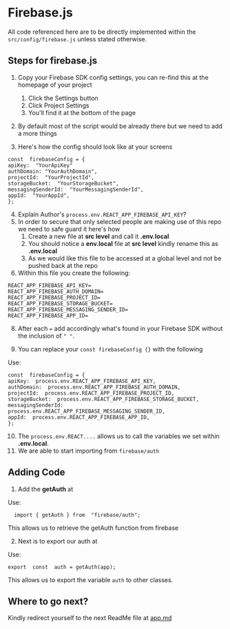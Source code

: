 
# Firebase.js
All code referenced here are to be directly implemented within the `src/config/firebase.js` unless stated otherwise.

## Steps for firebase.js

 1. Copy your Firebase SDK config settings, you can re-find this at the homepage of your project
	 1. Click the Settings button
	 2. Click Project Settings
	 3. You'll find it at the bottom of the page

 2. By default most of the script would be already there but we need to add a more things
 3.  Here's how the config should look like at your screens

    const  firebaseConfig = {
    apiKey:  "YourApiKey"
    authDomain: "YourAuthDomain",
    projectId:  "YourProjectId",
    storageBucket:  "YourStorageBucket",
    messagingSenderId:  "YourMessagingSenderId",
    appId:  "YourAppId",
    };

 4. Explain Author's `process.env.REACT_APP_FIREBASE_API_KEY`?
 5. In order to secure that only selected people are making use of this repo we need to safe guard it here's how
	 1. Create a new file at **src level** and call it **.env.local**
	 2. You should notice a **env.local** file at **src level** kindly rename this as **.env.local**
	 3. As we would like this file to be accessed at a global level and not be pushed back at the repo
 6.  Within this file you create the following:

    REACT_APP_FIREBASE_API_KEY=
    REACT_APP_FIREBASE_AUTH_DOMAIN=
    REACT_APP_FIREBASE_PROJECT_ID=
    REACT_APP_FIREBASE_STORAGE_BUCKET=
    REACT_APP_FIREBASE_MESSAGING_SENDER_ID=
    REACT_APP_FIREBASE_APP_ID=

8. After each `=` add accordingly what's found in your Firebase SDK without the inclusion of `" "`.

9. You can replace your `const firebaseConfig {}` with the following

 Use:   

    const  firebaseConfig = {
    apiKey:  process.env.REACT_APP_FIREBASE_API_KEY,
    authDomain:  process.env.REACT_APP_FIREBASE_AUTH_DOMAIN,
    projectId:  process.env.REACT_APP_FIREBASE_PROJECT_ID,
    storageBucket:  process.env.REACT_APP_FIREBASE_STORAGE_BUCKET,
    messagingSenderId:  process.env.REACT_APP_FIREBASE_MESSAGING_SENDER_ID,
    appId:  process.env.REACT_APP_FIREBASE_APP_ID,
    };

10.  The `process.env.REACT....` allows us to call the variables we set within **.env.local**.
11.  We are able to start importing from `firebase/auth`


## Adding Code

 1. Add the **getAuth** at 

Use:

      import { getAuth } from  "firebase/auth";

This allows us to retrieve the getAuth function from firebase

 2. Next is to export our auth at

Use:

    export  const  auth = getAuth(app);
    
This allows us to export the variable `auth` to other classes.

## Where to go next?

Kindly redirect yourself to the next ReadMe file at [app.md](https://github.com/LiamCurmideGray/mobile-single-sign-on/blob/main/src/readMeFolder/app.md)
